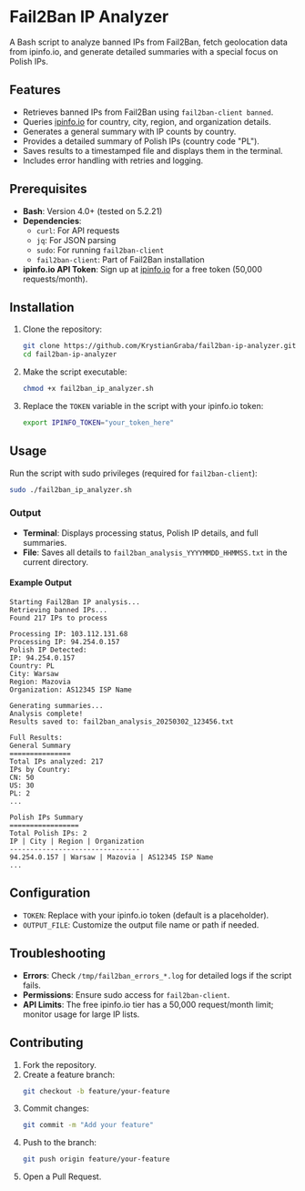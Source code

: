 # Fail2Ban IP Analyzer

A Bash script to analyze banned IPs from Fail2Ban, fetch geolocation data from ipinfo.io, and generate detailed summaries with a special focus on Polish IPs.

## Features
- Retrieves banned IPs from Fail2Ban using `fail2ban-client banned`.
- Queries [ipinfo.io](https://ipinfo.io) for country, city, region, and organization details.
- Generates a general summary with IP counts by country.
- Provides a detailed summary of Polish IPs (country code "PL").
- Saves results to a timestamped file and displays them in the terminal.
- Includes error handling with retries and logging.

## Prerequisites
- **Bash**: Version 4.0+ (tested on 5.2.21)
- **Dependencies**:
  - `curl`: For API requests
  - `jq`: For JSON parsing
  - `sudo`: For running `fail2ban-client`
  - `fail2ban-client`: Part of Fail2Ban installation
- **ipinfo.io API Token**: Sign up at [ipinfo.io](https://ipinfo.io/signup) for a free token (50,000 requests/month).

## Installation
1. Clone the repository:
   ```bash
   git clone https://github.com/KrystianGraba/fail2ban-ip-analyzer.git
   cd fail2ban-ip-analyzer
   ```
2. Make the script executable:
   ```bash
   chmod +x fail2ban_ip_analyzer.sh
   ```
3. Replace the `TOKEN` variable in the script with your ipinfo.io token:
   ```bash
   export IPINFO_TOKEN="your_token_here"
   ```

## Usage
Run the script with sudo privileges (required for `fail2ban-client`):
```bash
sudo ./fail2ban_ip_analyzer.sh
```

### Output
- **Terminal**: Displays processing status, Polish IP details, and full summaries.
- **File**: Saves all details to `fail2ban_analysis_YYYYMMDD_HHMMSS.txt` in the current directory.

#### Example Output
```
Starting Fail2Ban IP analysis...
Retrieving banned IPs...
Found 217 IPs to process

Processing IP: 103.112.131.68
Processing IP: 94.254.0.157
Polish IP Detected:
IP: 94.254.0.157
Country: PL
City: Warsaw
Region: Mazovia
Organization: AS12345 ISP Name

Generating summaries...
Analysis complete!
Results saved to: fail2ban_analysis_20250302_123456.txt

Full Results:
General Summary
===============
Total IPs analyzed: 217
IPs by Country:
CN: 50
US: 30
PL: 2
...

Polish IPs Summary
=================
Total Polish IPs: 2
IP | City | Region | Organization
--------------------------------
94.254.0.157 | Warsaw | Mazovia | AS12345 ISP Name
...
```

## Configuration
- `TOKEN`: Replace with your ipinfo.io token (default is a placeholder).
- `OUTPUT_FILE`: Customize the output file name or path if needed.

## Troubleshooting
- **Errors**: Check `/tmp/fail2ban_errors_*.log` for detailed logs if the script fails.
- **Permissions**: Ensure sudo access for `fail2ban-client`.
- **API Limits**: The free ipinfo.io tier has a 50,000 request/month limit; monitor usage for large IP lists.

## Contributing
1. Fork the repository.
2. Create a feature branch:
   ```bash
   git checkout -b feature/your-feature
   ```
3. Commit changes:
   ```bash
   git commit -m "Add your feature"
   ```
4. Push to the branch:
   ```bash
   git push origin feature/your-feature
   ```
5. Open a Pull Request.

